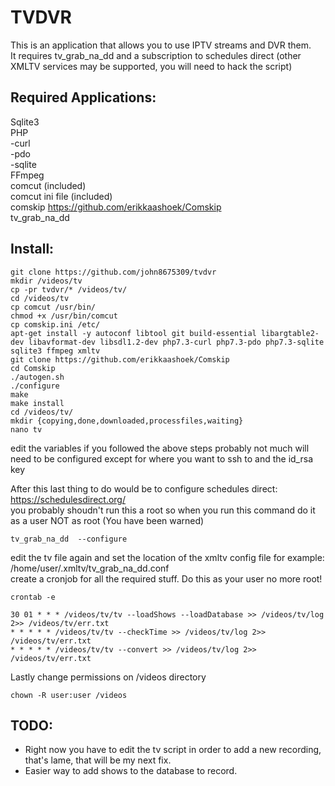 # TVDVR
This is an application that allows you to use IPTV streams and DVR them.  
It requires tv_grab_na_dd and a subscription to schedules direct (other XMLTV services may be supported, you will need to hack the script)  

## Required Applications:  
Sqlite3  
PHP  
-curl  
-pdo  
-sqlite  
FFmpeg  
comcut (included)  
comcut ini file (included)  
comskip https://github.com/erikkaashoek/Comskip  
tv_grab_na_dd  

## Install:  
```
git clone https://github.com/john8675309/tvdvr  
mkdir /videos/tv  
cp -pr tvdvr/* /videos/tv/  
cd /videos/tv  
cp comcut /usr/bin/  
chmod +x /usr/bin/comcut  
cp comskip.ini /etc/  
apt-get install -y autoconf libtool git build-essential libargtable2-dev libavformat-dev libsdl1.2-dev php7.3-curl php7.3-pdo php7.3-sqlite sqlite3 ffmpeg xmltv  
git clone https://github.com/erikkaashoek/Comskip  
cd Comskip  
./autogen.sh  
./configure  
make  
make install
cd /videos/tv/
mkdir {copying,done,downloaded,processfiles,waiting} 
nano tv  
```  
edit the variables if you followed the above steps probably not much will need to be configured except for where you want to ssh to and the id_rsa key  

After this last thing to do would be to configure schedules direct: https://schedulesdirect.org/  
you probably shoudn't run this a root so when you run this command do it as a user NOT as root (You have been warned)  
```
tv_grab_na_dd  --configure
```
edit the tv file again and set the location of the xmltv config file for example: /home/user/.xmltv/tv_grab_na_dd.conf  
create a cronjob for all the required stuff. Do this as your user no more root!  
```
crontab -e
```  
```
30 01 * * * /videos/tv/tv --loadShows --loadDatabase >> /videos/tv/log 2>> /videos/tv/err.txt
* * * * * /videos/tv/tv --checkTime >> /videos/tv/log 2>> /videos/tv/err.txt
* * * * * /videos/tv/tv --convert >> /videos/tv/log 2>> /videos/tv/err.txt
```  
Lastly change permissions on /videos directory
```
chown -R user:user /videos
```

## TODO:
- Right now you have to edit the tv script in order to add a new recording, that's lame, that will be my next fix.  
- Easier way to add shows to the database to record.  
